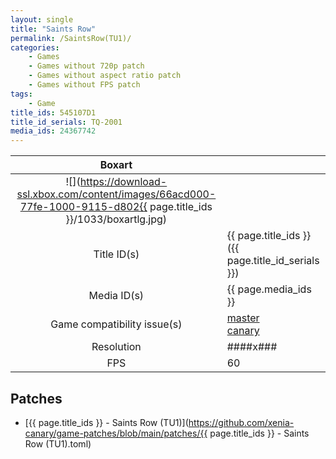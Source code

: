 ```yaml
---
layout: single
title: "Saints Row"
permalink: /SaintsRow(TU1)/
categories:
    - Games
    - Games without 720p patch
    - Games without aspect ratio patch
    - Games without FPS patch
tags:
    - Game
title_ids: 545107D1
title_id_serials: TQ-2001
media_ids: 24367742
---
```


| Boxart                      |                                                                                        |
| :----:                      | :-                                                                                     |
| ![](https://download-ssl.xbox.com/content/images/66acd000-77fe-1000-9115-d802{{ page.title_ids }}/1033/boxartlg.jpg) |
| Title ID(s)                 | {{ page.title_ids }} ({{ page.title_id_serials }})                                     |
| Media ID(s)                 | {{ page.media_ids }}                                                                   |
| Game compatibility issue(s) | [master](https://github.com/xenia-project/game-compatibility/issues/)<br>[canary](https://github.com/xenia-canary/game-compatibility/issues/) |
| Resolution                  | ####x###                                                                               |
| FPS                         | 60                                                                                     |

## Patches
* [{{ page.title_ids }} - Saints Row (TU1)](https://github.com/xenia-canary/game-patches/blob/main/patches/{{ page.title_ids }} - Saints Row (TU1).toml)

<!--This page was generated by a script. You can remove this comment once the page is verified to be free of mistakes.-->
